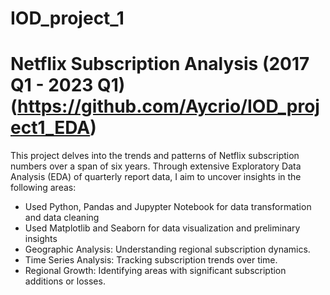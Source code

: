 # IOD_project_1

# Netflix Subscription Analysis (2017 Q1 - 2023 Q1) (https://github.com/Aycrio/IOD_project1_EDA)

This project delves into the trends and patterns of Netflix subscription numbers over a span of six years. Through extensive Exploratory Data Analysis (EDA) of quarterly report data, I aim to uncover insights in the following areas:

* Used Python, Pandas and Jupypter Notebook for data transformation and data cleaning
* Used Matplotlib and Seaborn for data visualization and preliminary insights
* Geographic Analysis: Understanding regional subscription dynamics.
* Time Series Analysis: Tracking subscription trends over time.
* Regional Growth: Identifying areas with significant subscription additions or losses.
